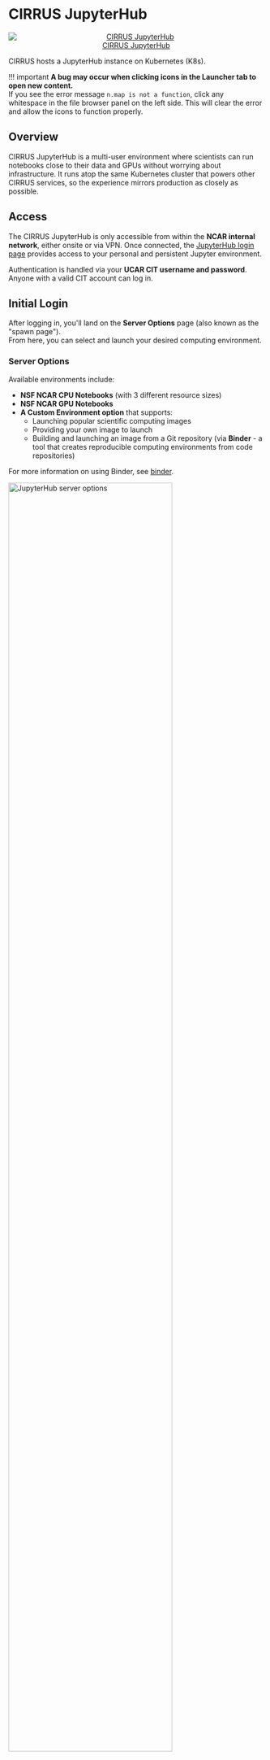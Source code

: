 # CIRRUS JupyterHub

<div style="text-align:center">
<a href="https://jupyter.k8s.ucar.edu/">
<img src="../../../media/jupyter/jhub-logo.png" 
        alt="CIRRUS JupyterHub" 
        style="display: block; margin: 0 auto" />
CIRRUS JupyterHub</a>
</div>

CIRRUS hosts a JupyterHub instance on Kubernetes (K8s).

!!! important
    **A bug may occur when clicking icons in the Launcher tab to open new content.**  
    If you see the error message `n.map is not a function`, click any whitespace in the file browser panel on the left side. This will clear the error and allow the icons to function properly.

## Overview

CIRRUS JupyterHub is a multi-user environment where scientists can run notebooks close to their data and GPUs without worrying about infrastructure. It runs atop the same Kubernetes cluster that powers other CIRRUS services, so the experience mirrors production as closely as possible.

## Access

The CIRRUS JupyterHub is only accessible from within the **NCAR internal network**, either onsite or via VPN. Once connected, the [JupyterHub login page](https://jupyter.k8s.ucar.edu/) provides access to your personal and persistent Jupyter environment.

Authentication is handled via your **UCAR CIT username and password**. Anyone with a valid CIT account can log in.

## Initial Login

After logging in, you'll land on the **Server Options** page (also known as the "spawn page").  
From here, you can select and launch your desired computing environment.

### Server Options

Available environments include:

- **NSF NCAR CPU Notebooks** (with 3 different resource sizes)
- **NSF NCAR GPU Notebooks**
- **A Custom Environment option** that supports:
  - Launching popular scientific computing images
  - Providing your own image to launch
  - Building and launching an image from a Git repository (via **Binder** - a tool that creates reproducible computing environments from code repositories)

For more information on using Binder, see [binder](binderhub.md).

<img src="../../../media/jupyter/server-opts.png" width="80%" class="center" alt="JupyterHub server options"/>

The NSF NCAR images available in JupyterHub are built and maintained by the **CCPP team**.  
If you encounter any issues, please [report them here](https://jira.ucar.edu/secure/CreateIssueDetails!init.jspa?pid=18470&issuetype=10905).

---
